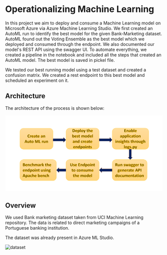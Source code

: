 
# Operationalizing Machine Learning

In this project we aim to deploy and consume a Machine Learning model on Microsoft Azure via Azure Machine Learning Studio. We first created an AutoML run to identify the best model for the given Bank-Marketing dataset. AutoML found out the Voting Ensemble as the best model which we deployed and consumed through the endpoint. We also documented our model's REST API using the swagger UI. To automate everything, we created a pipeline in the notebook and included all the steps that created an AutoML model. The best model is saved in pickel file. 

We tested our best running model using a test dataset and created a confusion matrix. We created a rest endpoint to this best model and scheduled an experiment on it.

## Architecture
The architecture of the process is shown below:

![architecture](screenshots/Architecture.png)

## Overview

We used Bank marketing dataset taken from UCI Machine Learning repository. The data is related to direct marketing campaigns of a Portuguese banking institution.

The dataset was already present in Azure ML Studio.

![dataset]("screenshots/1.Dataset.JPG")

